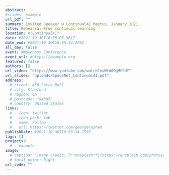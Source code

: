 ```yaml
---
abstract: 
#slides: example
url_pdf: ""
summary: Invited Speaker @ ContinualAI Meetup, January 2021
title: Rehearsal-Free continual learning
location: #"ContinualAI"
date: #2021-10-30T16:55:05.961Z
date_end: #2021-10-30T16:55:13.076Z
all_day: false
event: #Wowchemy Conference
event_url: #https://example.org
featured: false
authors: []
url_video: "https://www.youtube.com/watch?v=Mfo0OgMCSUY"
url_slides: "uploads/SpaceNet_ContinualAI.pdf"
address:
  # street: 450 Serra Mall
  # city: Stanford
  # region: CA
  # postcode: "94305"
  # country: United States
links:
  # - icon: twitter
  #   icon_pack: fab
  #   name: Follow
  #   url: https://twitter.com/georgecushen
publishDate: #2021-10-30T16:53:14.759Z
tags: []
projects:
  # - example
image:
  # caption: "Image credit: [**Unsplash**](https://unsplash.com/photos/bzdhc5b3Bxs)"
  # focal_point: Right
url_code: ""
---
```


<!-- {{% callout note %}}
Click on the **Slides** button above to view the built-in slides feature.
{{% /callout %}}

Slides can be added in a few ways:

- **Create** slides using Wowchemy's [*Slides*](https://wowchemy.com/docs/managing-content/#create-slides) feature and link using `slides` parameter in the front matter of the talk file
- **Upload** an existing slide deck to `static/` and link using `url_slides` parameter in the front matter of the talk file
- **Embed** your slides (e.g. Google Slides) or presentation video on this page using [shortcodes](https://wowchemy.com/docs/writing-markdown-latex/).

Further event details, including [page elements](https://wowchemy.com/docs/writing-markdown-latex/) such as image galleries, can be added to the body of this page. -->
